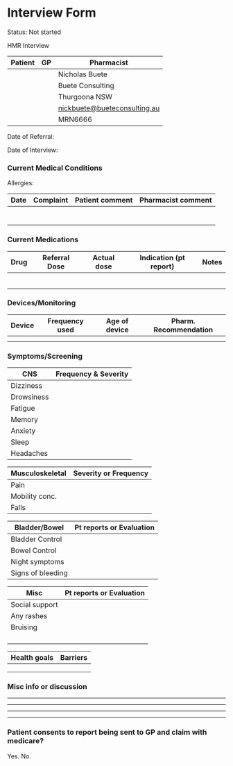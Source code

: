# Interview Form

Status: Not started

HMR Interview 

| Patient | GP | Pharmacist |
| --- | --- | --- |
|  |  | Nicholas Buete |
|  |  | Buete Consulting |
|  |  | Thurgoona NSW |
|  |  | nickbuete@bueteconsulting.au |
|  |  | MRN6666 |

Date of Referral:

Date of Interview:

### Current Medical Conditions

Allergies:

| Date | Complaint | Patient comment | Pharmacist comment |
| --- | --- | --- | --- |
|  |  |  |  |
|  |  |  |  |
|  |  |  |  |
|  |  |  |  |
|  |  |  |  |
|  |  |  |  |
|  |  |  |  |

### Current Medications

| Drug | Referral Dose | Actual dose | Indication (pt report) | Notes |
| --- | --- | --- | --- | --- |
|  |  |  |  |  |
|  |  |  |  |  |
|  |  |  |  |  |
|  |  |  |  |  |
|  |  |  |  |  |
|  |  |  |  |  |

### Devices/Monitoring

| Device | Frequency used | Age of device | Pharm. Recommendation |
| --- | --- | --- | --- |
|  |  |  |  |
|  |  |  |  |

### Symptoms/Screening

| **CNS** | **Frequency & Severity** |
| --- | --- |
| Dizziness |  |
| Drowsiness |  |
| Fatigue |  |
| Memory |  |
| Anxiety |  |
| Sleep |  |
| Headaches |  |

| Musculoskeletal | Severity or Frequency |
| --- | --- |
| Pain |  |
| Mobility conc. |  |
| Falls |  |

| Bladder/Bowel | Pt reports or Evaluation |
| --- | --- |
| Bladder Control |  |
| Bowel Control |  |
| Night symptoms |  |
| Signs of bleeding |  |

| Misc | Pt reports or Evaluation |
| --- | --- |
| Social support |  |
| Any rashes |  |
| Bruising |  |
|  |  |
|  |  |
|  |  |
|  |  |

| Health goals | Barriers |
| --- | --- |
|  |  |
|  |  |
|  |  |

### Misc info or discussion

---

---

---

---

### Patient consents to report being sent to GP and claim with medicare?

Yes.    No.